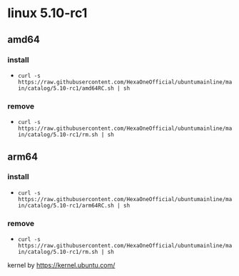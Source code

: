 # linux 5.10-rc1
 
## amd64

### install

- `curl -s https://raw.githubusercontent.com/HexaOneOfficial/ubuntumainline/main/catalog/5.10-rc1/amd64RC.sh | sh`
 
### remove
  
- `curl -s https://raw.githubusercontent.com/HexaOneOfficial/ubuntumainline/main/catalog/5.10-rc1/rm.sh | sh` 
 
## arm64

### install

- `curl -s https://raw.githubusercontent.com/HexaOneOfficial/ubuntumainline/main/catalog/5.10-rc1/arm64RC.sh | sh`
 
### remove
  
- `curl -s https://raw.githubusercontent.com/HexaOneOfficial/ubuntumainline/main/catalog/5.10-rc1/rm.sh | sh`  
 
 
 
kernel by https://kernel.ubuntu.com/
